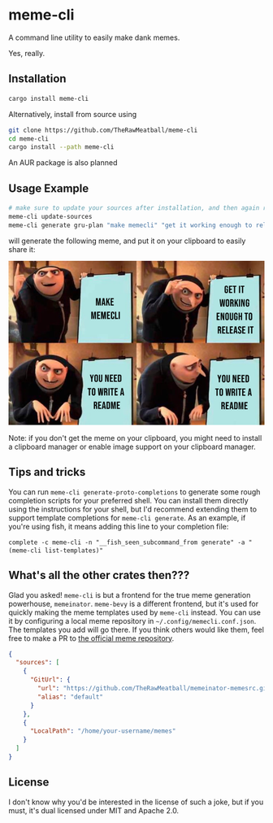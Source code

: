 # meme-cli

A command line utility to easily make dank memes.

Yes, really.

## Installation

```sh
cargo install meme-cli
```

Alternatively, install from source using

```sh
git clone https://github.com/TheRawMeatball/meme-cli
cd meme-cli
cargo install --path meme-cli
```

An AUR package is also planned

## Usage Example

```sh
# make sure to update your sources after installation, and then again regularly 
meme-cli update-sources
meme-cli generate gru-plan "make memecli" "get it working enough to release it" "you need to write a readme" "you need to write a readme"
```

will generate the following meme, and put it on your clipboard to easily share it:

![(the meme you generated)](resources/example.png)

Note: if you don't get the meme on your clipboard, you might need to install a clipboard manager or enable image support on your clipboard manager.

## Tips and tricks

You can run `meme-cli generate-proto-completions` to generate some rough completion scripts for your preferred shell. You can install them directly using the instructions for your shell, but I'd recommend extending them to support template completions for `meme-cli generate`. As an example, if you're using fish, it means adding this line to your completion file:

```fish
complete -c meme-cli -n "__fish_seen_subcommand_from generate" -a "(meme-cli list-templates)"
```

## What's all the other crates then???

Glad you asked! `meme-cli` is but a frontend for the true meme generation powerhouse, `memeinator`. `meme-bevy` is a different frontend, but it's used for quickly making the meme templates used by `meme-cli` instead. You can use it by configuring a local meme repository in `~/.config/memecli.conf.json`. The templates you add will go there. If you think others would like them, feel free to make a PR to [the official meme repository](https://github.com/TheRawMeatball/memeinator-memesrc).

```json
{
  "sources": [
    {
      "GitUrl": {
        "url": "https://github.com/TheRawMeatball/memeinator-memesrc.git",
        "alias": "default"
      }
    },
    {
      "LocalPath": "/home/your-username/memes"
    }
  ]
}
```

## License

I don't know why you'd be interested in the license of such a joke, but if you must, it's dual licensed under MIT and Apache 2.0.
